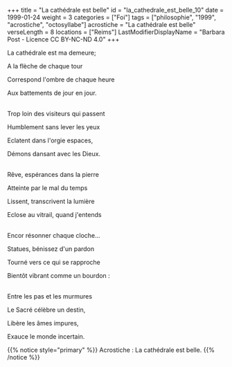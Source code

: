 +++
title = "La cathédrale est belle"
id = "la_cathedrale_est_belle_10"
date = 1999-01-24
weight = 3
categories = ["Foi"]
tags = ["philosophie", "1999", "acrostiche", "octosyllabe"]
acrostiche = "La cathédrale est belle"
verseLength = 8
locations = ["Reims"]
LastModifierDisplayName = "Barbara Post - Licence CC BY-NC-ND 4.0"
+++

La cathédrale est ma demeure;

A la flèche de chaque tour

Correspond l'ombre de chaque heure

Aux battements de jour en jour.

 \
Trop loin des visiteurs qui passent

Humblement sans lever les yeux

Eclatent dans l'orgie espaces,

Démons dansant avec les Dieux.

 \
Rêve, espérances dans la pierre

Atteinte par le mal du temps

Lissent, transcrivent la lumière

Eclose au vitrail, quand j'entends

 \
Encor résonner chaque cloche...

Statues, bénissez d'un pardon

Tourné vers ce qui se rapproche

Bientôt vibrant comme un bourdon :

 \
Entre les pas et les murmures

Le Sacré célèbre un destin,

Libère les âmes impures,

Exauce le monde incertain.

{{% notice style="primary" %}}
Acrostiche : La cathédrale est belle.
{{% /notice %}}
